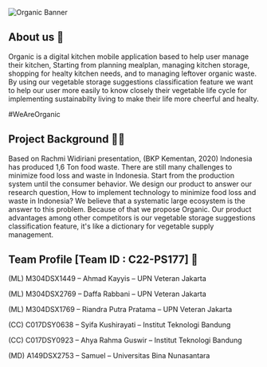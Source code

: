![Organic Banner](https://github.com/organic-idn/.github/assets/126953338/383c4a18-0496-4d21-a6ce-7e8073197ebd)

## About us 👋
Organic is a digital kitchen mobile application based to help user manage their kitchen, Starting from planning mealplan, managing kitchen storage, shopping for 
healty kitchen needs, and to managing leftover organic waste. 
By using our vegetable storage suggestions classification feature we want to help our user more easily to know closely their vegetable life cycle for implementing 
sustainabilty living to make their life more cheerful and healty. 

#WeAreOrganic

## Project Background 👩‍💻
Based on Rachmi Widiriani presentation, (BKP Kementan, 2020) Indonesia has produced 1,6 Ton food waste. There are still many challenges to minimize food loss and waste in Indonesia. 
Start from the production system until the consumer behavior. We design our product to answer our research question, How to implement technology 
to minimize food loss and waste in Indonesia? We believe that a systematic large ecosystem is the answer to this problem. 
Because of that we propose Organic. 
Our product advantages among other competitors is our vegetable storage suggestions classification feature, it's like a dictionary for vegetable supply management.

## Team Profile [Team ID : C22-PS177] 🧙 
(ML) M304DSX1449 – Ahmad Kayyis – UPN Veteran Jakarta

(ML) M304DSX2769 – Daffa Rabbani – UPN Veteran Jakarta

(ML) M304DSX1769 – Riandra Putra Pratama – UPN Veteran Jakarta

(CC) C017DSY0638  – Syifa Kushirayati – Institut Teknologi Bandung

(CC) C017DSY0923  – Ahya Rahma Guswir – Institut Teknologi Bandung

(MD) A149DSX2753  – Samuel – Universitas Bina Nunasantara
<!--
🍿
**Here are some ideas to get you started:**

🙋‍♀️ A short introduction - what is your organization all about?
🌈 Contribution guidelines - how can the community get involved?
👩‍💻 Useful resources - where can the community find your docs? Is there anything else the community should know?
🍿 Fun facts - what does your team eat for breakfast?
🧙 Remember, you can do mighty things with the power of [Markdown](https://docs.github.com/github/writing-on-github/getting-started-with-writing-and-formatting-on-github/basic-writing-and-formatting-syntax)
-->
